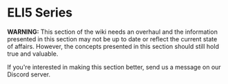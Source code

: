 # ELI5 Series

**WARNING:** This section of the wiki needs an overhaul and the information presented in this section may not be up to date or reflect the current state of affairs. However, the concepts presented in this section should still hold true and valuable.

If you're interested in making this section better, send us a message on our Discord server.
